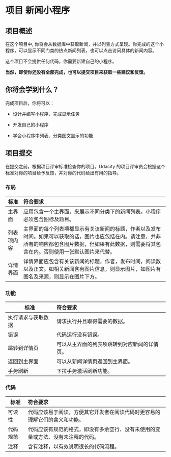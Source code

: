 项目 新闻小程序
=====

项目概述
----

在这个项目中, 你将会从数据库中获取新闻，并以列表方式呈现。你完成的这个小程序，可以显示不同门类的热点新闻列表，也可以点击访问具体的新闻内容。

这个项目不会提供任何代码，你需要新建自己的小程序。

**当然，即使你还没有全部完成，也可以提交项目来获取一些建议和反馈。**

你将会学到什么？
----

完成项目后，你将可以：

*  设计并编写小程序，完成显示任务

*  开发自己的小程序

*  学会小程序中列表、分类图文显示的功能


项目提交
-----
在提交之前，根据项目评审标准检查你的项目。Udacity 的项目评审员会根据这个标准对你的项目给予反馈，并对你的代码给出有用的指导。

### 布局
| 标准| 符合要求|
| ------------- |:-------------|
| 主界面      | 应用包含一个主界面，来展示不同分类下的新闻列表。小程序必须包含图标及题目。 |
| 列表项内容 | 主界面的每个列表项都显示有关该新闻的标题，作者以及发布时间。如果可以获取的话，图片也应包括在内。请注意，并非所有的响应都包含图片数据，但如果有此数据，则需要将其包含在内。否则使用一张默认图片来代替。 |
|详情界面   | 详情界面应包含有关该新闻的标题，作者，发布时间，阅读数以及正文。如相关新闻含有图片信息，则显示图片，如图片有图名及来源，则显示在图片下方。 |

### 功能
| 标准| 符合要求|
| ------------- |:-------------|
| 执行请求与获取数据 | 请求执行并且取得需要的数据。 |
| 错误 | 代码运行没有错误。 |
| 跳转到详情页 | 可以从主界面的列表项跳转到对应新闻的详情页。 |
| 返回到主界面 | 可以从新闻详情页返回到主界面。 |
| 手势刷新 | 下拉手势激活刷新功能。 |

### 代码
| 标准| 符合要求|
| ------------- |:-------------|
| 可读性 | 代码应该易于阅读，方便其它开发者在阅读代码时更容易的理解它们的含义和功能。 |
| 代码规范 | 代码应该有规范的格式，即没有多余空行、没有未使用的变量或方法、没有未注释的代码。 |
| 注释 | 含有注释，以有效说明很长的代码流程。 |



